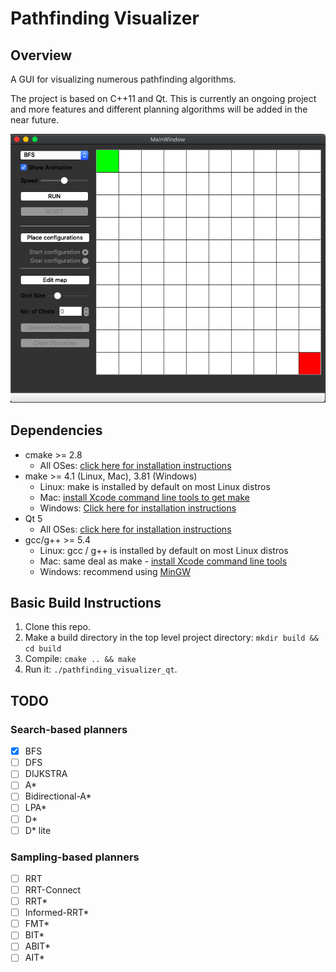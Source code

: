 # Pathfinding Visualizer

## Overview

A GUI for visualizing numerous pathfinding algorithms.

The project is based on C++11 and Qt. This is currently an ongoing project and more features and different planning algorithms will be added in the near future.

![](figures/img0.png)

## Dependencies

* cmake >= 2.8
  * All OSes: [click here for installation instructions](https://cmake.org/install/)
* make >= 4.1 (Linux, Mac), 3.81 (Windows)
  * Linux: make is installed by default on most Linux distros
  * Mac: [install Xcode command line tools to get make](https://developer.apple.com/xcode/features/)
  * Windows: [Click here for installation instructions](http://gnuwin32.sourceforge.net/packages/make.htm)
* Qt 5
  * All OSes: [click here for installation instructions](https://www.qt.io/download-open-source)
* gcc/g++ >= 5.4
  * Linux: gcc / g++ is installed by default on most Linux distros
  * Mac: same deal as make - [install Xcode command line tools](https://developer.apple.com/xcode/features/)
  * Windows: recommend using [MinGW](http://www.mingw.org/)

## Basic Build Instructions

1. Clone this repo.
2. Make a build directory in the top level project directory: `mkdir build && cd build`
3. Compile: `cmake .. && make`
4. Run it: `./pathfinding_visualizer_qt`.

## TODO

### Search-based planners
- [x] BFS
- [ ] DFS
- [ ] DIJKSTRA
- [ ] A*
- [ ] Bidirectional-A*
- [ ] LPA*
- [ ] D*
- [ ] D* lite

### Sampling-based planners
- [ ] RRT
- [ ] RRT-Connect
- [ ] RRT*
- [ ] Informed-RRT*
- [ ] FMT*
- [ ] BIT*
- [ ] ABIT*
- [ ] AIT*

